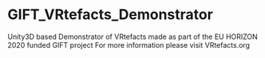 # GIFT_VRtefacts_Demonstrator

Unity3D based Demonstrator of VRtefacts made as part of the EU HORIZON 2020 funded GIFT project
For more information please visit VRtefacts.org
